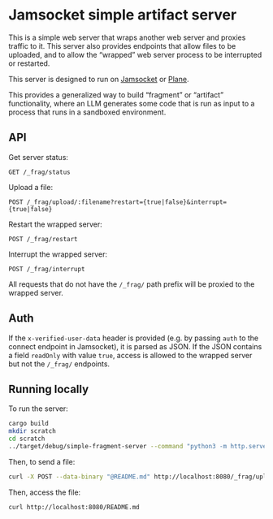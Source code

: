 # Jamsocket simple artifact server

This is a simple web server that wraps another web server and proxies traffic to it. This server also
provides endpoints that allow files to be uploaded, and to allow the “wrapped” web server process to
be interrupted or restarted.

This server is designed to run on [Jamsocket](https://jamsocket.com) or [Plane](https://plane.dev).

This provides a generalized way to build “fragment” or “artifact” functionality, where an LLM generates
some code that is run as input to a process that runs in a sandboxed environment.

## API

Get server status:

```
GET /_frag/status
```

Upload a file:

```
POST /_frag/upload/:filename?restart={true|false}&interrupt={true|false}
```

Restart the wrapped server:

```
POST /_frag/restart
```

Interrupt the wrapped server:

```
POST /_frag/interrupt
```

All requests that do not have the `/_frag/` path prefix will be proxied to the wrapped server.

## Auth

If the `x-verified-user-data` header is provided (e.g. by passing `auth` to the connect endpoint in Jamsocket),
it is parsed as JSON. If the JSON contains a field `readOnly` with value `true`, access is allowed to the
wrapped server but not the `/_frag/` endpoints.

## Running locally

To run the server:

```bash
cargo build
mkdir scratch
cd scratch
../target/debug/simple-fragment-server --command "python3 -m http.server 9090"
```

Then, to send a file:

```bash
curl -X POST --data-binary "@README.md" http://localhost:8080/_frag/upload/README.md
```

Then, access the file:

```bash
curl http://localhost:8080/README.md
```
